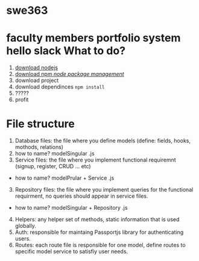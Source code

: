 # swe363
faculty members portfolio system
hello slack
What to do?
========
1. [download nodejs](https://nodejs.org/en/)
2. [download npm _node package management_](https://www.npmjs.com/get-npm)
3. download project
4. download dependinces ``` npm install ```
5. ?????
6. profit

File structure
======
1. Database files: the file where you define models (define: fields, hooks, mothods, relations)
  1. how to name? modelSingular .js
2. Service files: the file where you implement functional requiremnt (signup, register, CRUD ... etc)
  - how to name? modelPrular + Service .js
3. Repository files: the file where you implement queries for the functional requirment, no queries should appear in service files.
  - how to name? modelSingular + Repository .js
4. Helpers: any helper set of methods, static information that is used globally.
5. Auth: responsible for maintaing Passportjs library for authenticating users.
6. Routes: each route file is responsible for one model, define routes to specific model service to satisfiy user needs.
